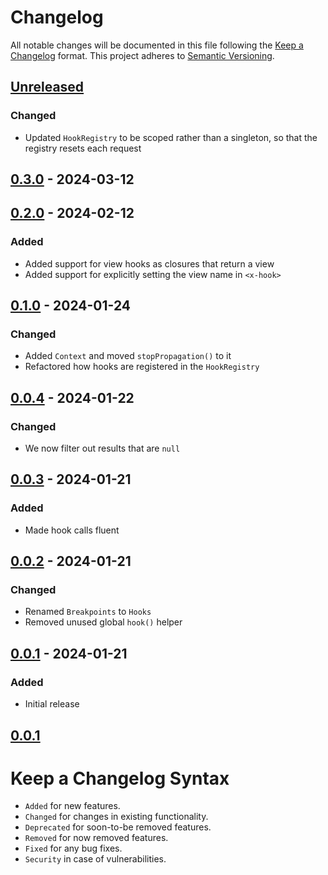 # Changelog

All notable changes will be documented in this file following the [Keep a Changelog](https://keepachangelog.com/en/1.0.0/) 
format. This project adheres to [Semantic Versioning](https://semver.org/spec/v2.0.0.html).

## [Unreleased]

### Changed

- Updated `HookRegistry` to be scoped rather than a singleton, so that the registry resets each request

## [0.3.0] - 2024-03-12

## [0.2.0] - 2024-02-12

### Added

-   Added support for view hooks as closures that return a view
-   Added support for explicitly setting the view name in `<x-hook>`

## [0.1.0] - 2024-01-24

### Changed

-   Added `Context` and moved `stopPropagation()` to it
-   Refactored how hooks are registered in the `HookRegistry`

## [0.0.4] - 2024-01-22

### Changed

-   We now filter out results that are `null`

## [0.0.3] - 2024-01-21

### Added

-   Made hook calls fluent

## [0.0.2] - 2024-01-21

### Changed

-   Renamed `Breakpoints` to `Hooks`
-   Removed unused global `hook()` helper

## [0.0.1] - 2024-01-21

### Added

-   Initial release

## [0.0.1]

# Keep a Changelog Syntax

-   `Added` for new features.
-   `Changed` for changes in existing functionality.
-   `Deprecated` for soon-to-be removed features.
-   `Removed` for now removed features.
-   `Fixed` for any bug fixes. 
-   `Security` in case of vulnerabilities.

[Unreleased]: https://github.com/glhd/hooks/compare/0.3.0...HEAD

[0.3.0]: https://github.com/glhd/hooks/compare/0.2.0...0.3.0

[0.2.0]: https://github.com/glhd/hooks/compare/0.1.0...0.2.0

[0.1.0]: https://github.com/glhd/hooks/compare/0.0.4...0.1.0

[0.0.4]: https://github.com/glhd/hooks/compare/0.0.3...0.0.4

[0.0.3]: https://github.com/glhd/hooks/compare/0.0.2...0.0.3

[0.0.2]: https://github.com/glhd/hooks/compare/0.0.1...0.0.2

[0.0.1]: https://github.com/glhd/hooks/compare/0.0.1...0.0.1

[0.0.1]: https://github.com/glhd/hooks/compare/0.0.1...0.0.1
